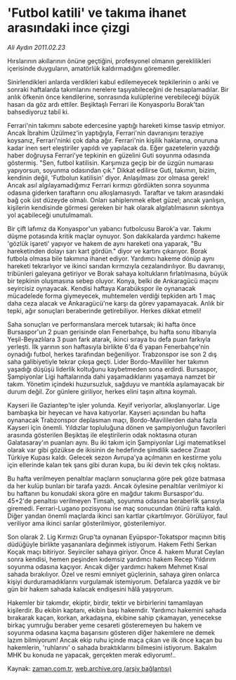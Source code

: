 # 'Futbol katili' ve takıma ihanet arasındaki ince çizgi

*Ali Aydın 2011.02.23*

<td class="columnist-detail">
<p>Hırslarının akıllarının önüne geçtiğini, profesyonel olmanın gereklilikleri içerisinde duyguların, amatörlük kaldırmadığını göremediler.</p>
<p>
<div id="haberMetinDiv">
<p>Sinirlendikleri anlarda verdikleri kabul edilemeyecek tepkilerinin o anki ve sonraki haftalarda takımlarını nerelere taşıyabileceğini de hesaplamadılar. Bir anlık öfkenin önce kendilerine, sonrasında kulüplerine verebileceği büyük hasarı da göz ardı ettiler. Beşiktaşlı Ferrari ile Konyasporlu Borak'tan bahsediyoruz tabiî ki.
<p> Ferrari'nin takımını sabote edercesine yaptığı hareketi kimse tasvip etmiyor. Ancak İbrahim Üzülmez'in yaptığıyla, Ferrari'nin davranışını teraziye koysanız, Ferrari'ninki çok daha ağır. Ferrari'nin kişilik haklarına, onuruna kadar inen sert eleştiriler yapıldı ve yapılacak da. Eğer gazetelerin yazdığı haber doğruysa Ferrari'ye tepkinin en güzelini Guti soyunma odasında göstermiş. "Sen, futbol katilisin. Karşımıza geçip bir de üzgün numarası yapıyorsun, soyunma odasından çık." Dikkat edilirse Guti, takımın, bizim, kendinin değil, 'Futbolun katilisin' diyor. Anlaşılması zor olmasa gerek! Ancak asıl algılayamadığımız Ferrari kırmızı gördükten sonra soyunma odasına giderken taraftarın onu alkışlamasıydı. Taraftar ve takım arasındaki bağ çok üst düzeyde olmalı. Onları sahiplenmek elbet güzel; ancak yanlışın, kişilerin kendisinde görmesi gereken bir hak olarak algılatılmasının sıkıntıya yol açabileceği unutulmamalı.
<p> Bir çift lafımız da Konyaspor'un yabancı futbolcusu Barok'a var. Takımı düşme potasında kritik maçlar oynuyor. Son dakikalarda yardımcı hakeme 'gözlük işareti' yapıyor ve hakem de aynı hareketi ona yaparak, "Bu hareketinden dolayı sarı kart gördün." diyor ve kartını çıkarıyor. Borak futbola olmasa bile takımına ihanet ediyor. Yardımcı hakeme dönüp aynı hareketi tekrarlıyor ve ikinci sarıdan kırmızıyla cezalandırılıyor. Bu davranışı, tribünleri galeyana getiriyor ve Borak sahaya koltukların fırlatılmasına, büyük bir tepkinin oluşmasına sebep oluyor. Konya, belki de Ankaragücü maçını seyircisiz oynayacak. Kendisi haftaya Karabükspor ile oynanacak mücadelede forma giymeyecek, muhtemelen verdiği tepkiden artı 1 maç daha ceza alacak ve Ankaragücü'ne karşı da görev yapamayacak. Anlık bir tepki, ağır sonuçları beraberinde getirebiliyor. Herkes dikkat etmeli!
<p> Saha sonuçları ve performanslara mercek tutarsak; iki hafta önce Bursaspor'un 2 puan gerisinde olan Fenerbahçe, bu hafta sonu itibarıyla Yeşil-Beyazlılara 3 puan fark atarak, ikinci sıraya bu defa puan farkıyla yerleşti. İlk yarının son haftasıyla birlikte 6'da 6 yapan Fenerbahçe'nin oynadığı futbol, herkes tarafından beğeniliyor. Trabzonspor ise son 2 dış saha galibiyetiyle tekrar çıkışa geçti. Lider Bordo-Mavililer her takımın yaşadığı düşüşü liderlik koltuğunu kaybetmeden sona erdirdi. Bursaspor, Şampiyonlar Ligi haftalarında dahi yaşamadıklarını yaşamaya namzet bir takım. Yönetim içindeki huzursuzluk, sağduyu ve mantıkla aşılamayacak bir durum değil. Zor günlere giriliyor, herkes elini taşın altına koymalı.
<p> Kayseri ile Gaziantep'te işler yolunda. Keyif veriyorlar, alkışlanıyorlar. Lige bambaşka bir heyecan ve hava katıyorlar. Kayseri açısından bu hafta oynanacak Trabzonspor deplasman maçı, Bordo-Mavililerden daha fazla Kayseri için önemli. Yıldızlar topluluğuna dönen ve şampiyonluğun favorileri arasında gösterilen Beşiktaş ile eleştirilerin odak noktasına oturan Galatasaray'ın puanları aynı. Bu iki takım için Şampiyonlar Ligi matematiksel olarak var gibi gözükse de ikisinin de hedefinde şimdilik sadece Ziraat Türkiye Kupası kaldı. Gelecek sezon Avrupa'ya açılmanın en kestirme yolu için ellerinde kalan tek şans gibi duran kupa, bu iki devin tek çıkış noktası.
<p> Bu hafta verilmeyen penaltılar maçların sonuçlarına göre pek göze batmasa da her kulüp bunları bir tarafa yazdı. Ancak öylesine penaltılar verilmiyor ki bu haftanın bu konudaki skora göre en mağdur takımı Bursaspor'du. 45+2'de penaltısı verilmeyen Timsah, soyunma odasına beraberlik şansıyla giremedi. Ferrari-Lugano pozisyonu ise maç sonucundan ötürü rafta kaldı. Diğer yandan önemli maçlarda ikinci sarı kartlar çıkartılmıyor. Görülüyor, faul veriliyor ama ikinci sarılar gösterilmiyor, gösterilemiyor.
<p> Son olarak 2. Lig Kırmızı Grup'ta oynanan Eyüpspor-Tokatspor maçının bitiş düdüğüyle birlikte yaşananlara değinmek istiyorum. Hakem Fethi Serkan Koçak maçı bitiriyor. Seyirciler sahaya giriyor. Önce 4. hakem Murat Ceylan sonra kendisi, hemen peşinden kıdemsiz yardımcı hakem Recep Yıldırım soyunma odasına kaçıyor. Ancak diğer yardımcı hakem Mehmet Kısal sahada bırakılıyor. Özel ve resmi emniyet güçlerinin, sahaya giren onlarca kişiyi durduramadıklarını vurgulamak istemiyorum. Defalarca yazdık ve bir gün bir hakem sahada kalacak endişesini hâlâ yaşıyorum.
<p> Hakemler bir takımdır, ekiptir, birdir, tektir ve birbirlerini tamamlayan kişilerdir. Bu ekibin kaptanı, ekibin başı hakemdir. Yardımcı hakemini sahada bırakarak kaçan, korkan, arkadaşına, ekibine sahip çıkamayan, yenecekse birkaç yumruğu beraber yeme cesareti gösteremeyen bu hakem ve soyunma odasına kaçma başarısını gösteren diğer hakemlere ne demek lazım bilmiyorum! Ancak ekip ruhu içinde maça çıkan ve ilk önce kaçan bu hakemlerin, 'ruhlarını' o sahada bıraktıklarını bilmesini istiyorum. Bakalım MHK bu konuda ne yapacak, gerçekten merak ediyorum!..</p></p></p></p></p></p></p></p></div>
</p>
<a href="http://web.archive.org/web/20110224012034/mailto:aliaydin@zaman.com.tr">
</a></td>

Kaynak: [zaman.com.tr](http://zaman.com.tr/yazar.do?yazino=1097520), [web.archive.org (arşiv bağlantısı)](http://web.archive.org/web/20110224012034/http://zaman.com.tr:80/yazar.do?yazino=1097520)
